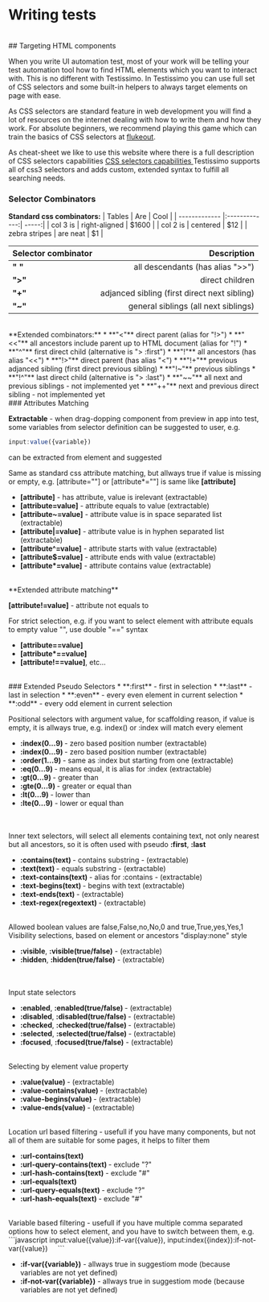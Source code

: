 # Writing tests
<br>
## Targeting HTML components

When you write UI automation test, most of your work will be telling your test automation tool how to find HTML elements which you want to interact with. This is no different with Testissimo. In Testissimo you can use full set of CSS selectors and some built-in helpers to always target elements on page with ease.

As CSS selectors are standard feature in web development you will find a lot of resources on the internet dealing with how to write them and how they work. For absolute beginners, we recommend playing this game which can train the basics of CSS selectors at [flukeout](https://flukeout.github.io/). 

As cheat-sheet we like to use this website where there is a full description of CSS selectors capabilities 
[CSS selectors capabilities ](https://www.w3schools.com/cssref/css_selectors.asp) 
Testissimo supports all of css3 selectors and adds custom, extended syntax to fulfill all searching needs.
<br>
### Selector Combinators 

**Standard css combinators:**
| Tables        | Are           | Cool  |
| ------------- |:-------------:| -----:|
| col 3 is      | right-aligned | $1600 |
| col 2 is      | centered      |   $12 |
| zebra stripes | are neat      |    $1 |

| Selector combinator | Description | 
| ------------- |-------------:| 
| **" "** | all descendants (has alias ">>") |  
| **">"** | direct children  |
| **"+"** | adjanced sibling (first direct next sibling) |  
| **"~"** | general siblings (all next siblings)  |
<br>
**Extended combinators:**
* **"<"** direct parent (alias for "!>")  
* **"<<"** all ancestors include parent up to HTML document (alias for "!")  
* **"^"** first direct child (alternative is "> :first")  
* **"!"** all ancestors (has alias "<<")  
* **"!>"** direct parent (has alias "<")  
* **"!+"** previous adjanced sibling (first direct previous sibling)  
* **"!~"** previous siblings  
* **"!^"** last direct child (alternative is "> :last")  
* **"~~"** all next and previous siblings - not implemented yet  
* **"++"** next and previous direct sibling - not implemented yet  
<br>
### Attributes Matching 

**Extractable** - when drag-dopping component from preview in app into test, some variables from selector definition can be suggested to user, e.g. 
```javascript
input:value({variable}) 
``` 
can be extracted from element and suggested

Same as standard css attribute matching, but allways true if value is missing or empty, e.g. [attribute=""] or [attribute\*=""] is same like **[attribute]**     

* **[attribute]** - has attribute, value is irelevant (extractable)  
* **[attribute=value]** - attribute equals to value (extractable)  
* **[attribute~=value]** - attribute value is in space separated list (extractable)  
* **[attribute|=value]** - attribute value is in hyphen separated list (extractable)  
* **[attribute^=value]** - attribute starts with value (extractable)  
* **[attribute$=value]** - attribute ends with value (extractable)  
* **[attribute\*=value]** - attribute contains value (extractable)  
<br>
**Extended attribute matching**

**[attribute!=value]** - attribute not equals to

For strict selection, e.g. if you want to select element with attribute equals to empty value "", use double "==" syntax

* **[attribute==value]**
* **[attribute\*==value]**
* **[attribute!==value]**, etc…  
<br>
### Extended Pseudo Selectors
 * **:first** - first in selection  
 * **:last** - last in selection  
 * **:even** - every even element in current selection  
 * **:odd** - every odd element in current selection  


Positional selectors with argument value, for scaffolding reason, if value is empty, it is allways true, e.g. index() or :index will match every element      
<ul>
  <li> <b>:index(0…9) </b>- zero based position number (extractable) </li>
  <li> <b>:index(0…9) </b>- zero based position number (extractable)  </li>
  <li> <b>:order(1…9) </b>- same as :index but starting from one (extractable) </li>
  <li> <b>:eq(0…9) </b>- means equal, it is alias for :index (extractable) </li>
  <li> <b>:gt(0…9) </b>- greater than </li>
  <li> <b>:gte(0…9) </b>- greater or equal than </li>
  <li> <b>:lt(0…9) </b>- lower than </li>
  <li> <b>:lte(0…9)</b> - lower or equal than </li>      
</ul>
<br>
Inner text selectors, will select all elements containing text, not only nearest but all ancestors, so it is often used with pseudo <b>:first</b>, <b>:last</b>      
<ul>
  <li> <b>:contains(text) </b> - contains substring - (extractable) </li>
  <li> <b>:text(text) </b>- equals substring - (extractable) </li>
  <li> <b>:text-contains(text) </b>- alias for :contains - (extractable)  </li>
  <li> <b>:text-begins(text) </b>- begins with text (extractable) </li>
  <li> <b>:text-ends(text) </b>- (extractable) </li>
  <li> <b>:text-regex(regextext) </b>- (extractable) </li>
</ul>
<br>
Allowed boolean values are false,False,no,No,0 and true,True,yes,Yes,1      
Visibility selections, based on element or ancestors "display:none" style  
<ul>
  <li> <b>:visible</b>, <b>:visible(true/false)</b> - (extractable)  </li>
  <li> <b>:hidden</b>, <b>:hidden(true/false)</b> - (extractable) </li>      
</ul>
<br>
Input state selectors  
<ul>
  <li> <b>:enabled</b>, <b>:enabled(true/false) </b>- (extractable)  </li>
  <li> <b>:disabled</b>, <b>:disabled(true/false) </b>- (extractable)  </li>
  <li> <b>:checked</b>, <b>:checked(true/false) </b>- (extractable)  </li>
  <li> <b>:selected</b>, <b>:selected(true/false) </b>- (extractable) </li>  
  <li> <b>:focused</b>, <b>:focused(true/false)</b> - (extractable) </li> 
</ul>
<br>
Selecting by element value property  
<ul>
  <li> <b>:value(value) </b>- (extractable)  </li>
  <li> <b>:value-contains(value) </b>- (extractable)  </li>
  <li> <b>:value-begins(value) </b>- (extractable) </li>  
  <li> <b>:value-ends(value) </b>- (extractable)  </li>
</ul>
<br>
Location url based filtering - usefull if you have many components, but not all of them are suitable for some pages, it helps to filter them    
<ul>
  <li> <b>:url-contains(text)</b>  </li>
  <li> <b>:url-query-contains(text) </b>- exclude "?"  </li>
  <li> <b>:url-hash-contains(text)</b> - exclude "#"  </li>
  <li> <b>:url-equals(text)</b>  </li>
  <li> <b>:url-query-equals(text) </b>- exclude "?" </li> 
  <li> <b>:url-hash-equals(text) </b>- exclude "#"  </li>
</ul>
<br>
Variable based filtering - usefull if you have multiple comma separated options how to select element, and you have to switch between them, e.g. 
```javascript
input:value({value}):if-var({value}), input:index({index}):if-not-var({value})    
```
<ul>
  <li> <b>:if-var({variable})</b> - allways true in suggestiom mode (because variables are not yet defined)  </li>
  <li> <b>:if-not-var({variable})</b> - allways true in suggestiom mode (because variables are not yet defined)</li>
</ul>
